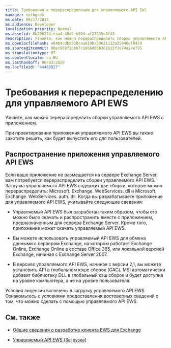 ```yaml
---
title: Требования к перераспределению для управляемого API EWS
manager: sethgros
ms.date: 09/17/2015
ms.audience: Developer
localization_priority: Normal
ms.assetid: 8b206274-eaa4-40d3-b504-af27335c8f43
description: Узнайте, как можно перераспределить сборки управляемого API EWS с приложением.
ms.openlocfilehash: e64b4cdb8938caa819ba30621112a25946ef0424
ms.sourcegitcommit: 88ec988f2bb67c1866d06b361615f3674a24e795
ms.translationtype: MT
ms.contentlocale: ru-RU
ms.lasthandoff: 06/03/2020
ms.locfileid: "44463827"
---
```

# <a name="redistribution-requirements-for-the-ews-managed-api"></a>Требования к перераспределению для управляемого API EWS

Узнайте, как можно перераспределить сборки управляемого API EWS с приложением.
  
При проектировании приложения управляемого API EWS вы также захотите решить, как будет выпустить его для пользователей. 
  
## <a name="redistributing-your-ews-managed-api-application"></a>Распространение приложения управляемого API EWS

Если ваше приложение не размещается на сервере Exchange Server, вам потребуется перераспределить сборки управляемого API EWS. Загрузка управляемого API EWS содержит две сборки, которые можно перераспределить: Microsoft. Exchange. WebServices. dll и Microsoft. Exchange. WebServices. auth. dll. Когда вы разрабатываете приложение для управляемого API EWS, учитывайте следующие сведения:
  
- Управляемый API EWS был разработан таким образом, чтобы его можно было скачать и распространить вместе с приложением, предназначенным для сервера Exchange Server. Кроме того, приложение может скачать управляемый API EWS.
    
- Вы можете использовать управляемый API EWS для обмена данными с сервером Exchange, на котором работает Exchange Online, Exchange Online в составе Office 365, или локальной версией Exchange, начиная с Exchange Server 2007.
    
- В версиях управляемого API EWS, начиная с версии 2,1, вы можете установить API в глобальном кэше сборок (GAC). MSI автоматически добавит библиотеку DLL в глобальный кэш сборок и будет доступна на уровне компьютера, а не на уровне пользователя.
    
Условия лицензии включены в загрузку управляемого API EWS. Ознакомьтесь с условиями предоставления достоверных сведений о том, что можно сделать с помощью управляемого API EWS.
  
## <a name="see-also"></a>См. также


- [Общие сведения о разработке клиента EWS для Exchange](ews-client-design-overview-for-exchange.md)
    
- [Управляемый API EWS (Загрузка)](https://aka.ms/ews-managed-api-readme)
    

